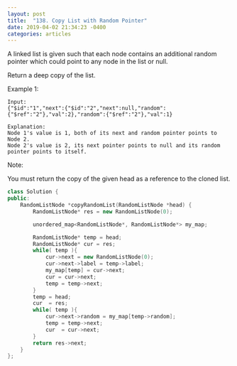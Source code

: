 ```yaml
---
layout: post
title:  "138. Copy List with Random Pointer"
date: 2019-04-02 21:34:23 -0400
categories: articles
---
```

A linked list is given such that each node contains an additional random pointer which could point to any node in the list or null.

Return a deep copy of the list.

Example 1:
```
Input:
{"$id":"1","next":{"$id":"2","next":null,"random":{"$ref":"2"},"val":2},"random":{"$ref":"2"},"val":1}

Explanation:
Node 1's value is 1, both of its next and random pointer points to Node 2.
Node 2's value is 2, its next pointer points to null and its random pointer points to itself.
``` 

Note:

You must return the copy of the given head as a reference to the cloned list.


```c++
class Solution {
public:
    RandomListNode *copyRandomList(RandomListNode *head) {
    	RandomListNode* res = new RandomListNode(0);

    	unordered_map<RandomListNode*, RandomListNode*> my_map;

    	RandomListNode* temp = head;
    	RandomListNode* cur = res;
    	while( temp ){
    		cur->next = new RandomListNode(0);
    		cur->next->label = temp->label;
            my_map[temp] = cur->next;
    		cur = cur->next;
    		temp = temp->next;
    	}
    	temp = head;
    	cur  = res;
    	while( temp ){
    		cur->next->random = my_map[temp->random];
            temp = temp->next;
            cur  = cur->next;
    	}
    	return res->next;
    }
};
```